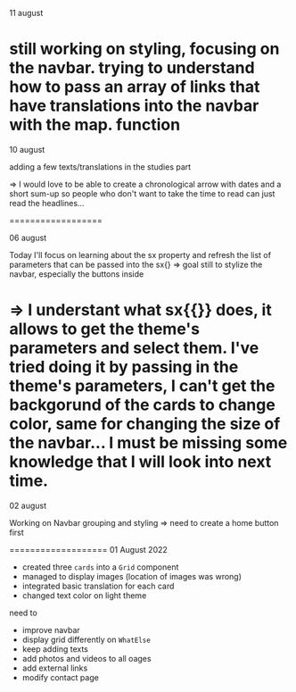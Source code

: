 11 august

still working on styling, focusing on the navbar.
trying to understand how to pass an array of links that have translations into the navbar with the map. function
================

10 august

adding a few texts/translations in the studies part

=> I would love to be able to create a chronological arrow with dates and a short sum-up so people who don't want to take the time to read can just read the headlines...

==================

06 august

Today I'll focus on learning about the sx property and refresh the list of parameters that can be passed into the sx{}
=> goal still to stylize the navbar, especially the buttons inside

=> I understant what sx{{}} does, it allows to get the theme's parameters and select them.
I've tried doing it by passing in the theme's parameters, I can't get the backgorund of the cards to change color, same for changing the size of the navbar... I must be missing some knowledge that I will look into next time.
===================

02 august

Working on Navbar grouping and styling
=> need to create a home button first

===================
01 August 2022

- created three `cards` into a `Grid` component
- managed to display images (location of images was wrong)
- integrated basic translation for each card
- changed text color on light theme

need to

- improve navbar
- display grid differently on `WhatElse`
- keep adding texts
- add photos and videos to all oages
- add external links
- modify contact page
